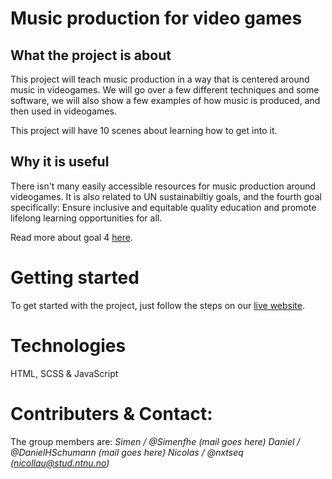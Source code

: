 Music production for video games
==========

What the project is about
-----------
This project will teach music production in a way that is centered around music in videogames. We will go over a few different techniques and some software, we will also show a few examples of how music is produced, and then used in videogames.

This project will have 10 scenes about learning how to get into it.

Why it is useful
-----------
There isn't many easily accessible resources for music production around videogames. It is also related to UN sustainabiltiy goals, and the fourth goal specifically:
Ensure inclusive and equitable quality education and promote lifelong learning opportunities for all.

Read more about goal 4 [here](https://www.un.org/sustainabledevelopment/education/).

Getting started
==========
To get started with the project, just follow the steps on our [live website](https://simenfhe.github.io). 

Technologies
==========
HTML, SCSS & JavaScript

Contributers & Contact:
==========
The group members are: 
*Simen / @Simenfhe (mail goes here)*
*Daniel / @DanielHSchumann (mail goes here)*
*Nicolas / @nxtseq (nicollau@stud.ntnu.no)*
